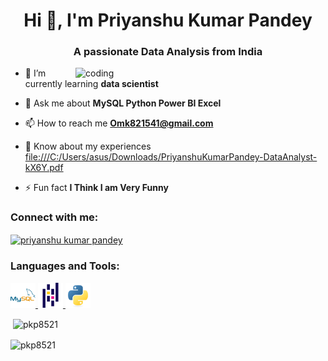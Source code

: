 <h1 align="center">Hi 👋, I'm Priyanshu Kumar Pandey</h1>
<h3 align="center">A passionate Data Analysis from India</h3>
<img align="right" alt="coding" width="400"scr="C:\Users\asus\OneDrive\Desktop\photo\thoughtworks-gif_dribbble.gif">

- 🌱 I’m currently learning **data scientist**

- 💬 Ask me about **MySQL Python Power BI Excel**

- 📫 How to reach me **Omk821541@gmail.com**

- 📄 Know about my experiences [file:///C:/Users/asus/Downloads/PriyanshuKumarPandey-DataAnalyst-kX6Y.pdf](file:///C:/Users/asus/Downloads/PriyanshuKumarPandey-DataAnalyst-kX6Y.pdf)

- ⚡ Fun fact **I Think I am Very Funny**

<h3 align="left">Connect with me:</h3>
<p align="left">
<a href="https://linkedin.com/in/priyanshu kumar pandey" target="blank"><img align="center" src="https://raw.githubusercontent.com/rahuldkjain/github-profile-readme-generator/master/src/images/icons/Social/linked-in-alt.svg" alt="priyanshu kumar pandey" height="30" width="40" /></a>
</p>

<h3 align="left">Languages and Tools:</h3>
<p align="left"> <a href="https://www.mysql.com/" target="_blank" rel="noreferrer"> <img src="https://raw.githubusercontent.com/devicons/devicon/master/icons/mysql/mysql-original-wordmark.svg" alt="mysql" width="40" height="40"/> </a> <a href="https://pandas.pydata.org/" target="_blank" rel="noreferrer"> <img src="https://raw.githubusercontent.com/devicons/devicon/2ae2a900d2f041da66e950e4d48052658d850630/icons/pandas/pandas-original.svg" alt="pandas" width="40" height="40"/> </a> <a href="https://www.python.org" target="_blank" rel="noreferrer"> <img src="https://raw.githubusercontent.com/devicons/devicon/master/icons/python/python-original.svg" alt="python" width="40" height="40"/> </a> </p>

<p>&nbsp;<img align="center" src="https://github-readme-stats.vercel.app/api?username=pkp8521&show_icons=true&locale=en" alt="pkp8521" /></p>

<p><img align="center" src="https://github-readme-streak-stats.herokuapp.com/?user=pkp8521&" alt="pkp8521" /></p>



 




